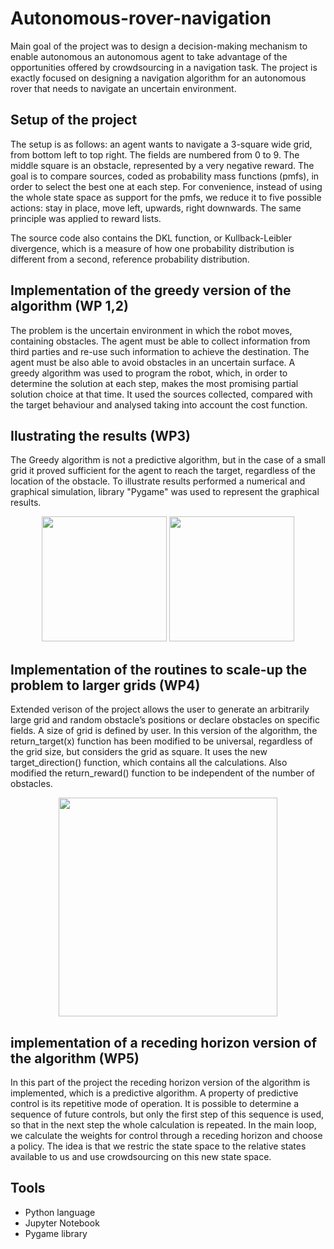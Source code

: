 <h1>Autonomous-rover-navigation</h1>
<p>Main goal of the project was to design a decision-making mechanism to enable autonomous an autonomous agent to take advantage of the opportunities offered by crowdsourcing in a navigation task. The project is exactly focused on designing a navigation algorithm for an autonomous rover that needs to navigate an uncertain environment.</p>
<h2>Setup of the project</h2>
<p>The setup is as follows: an agent wants to navigate a 3-square wide grid, from bottom left to top right. The fields are numbered from 0 to 9. The middle square is an obstacle, represented by a very negative reward. The goal is to compare sources, coded as probability mass functions (pmfs), in order to select the best one at each step. For convenience, instead of using the whole state space as support for the pmfs, we reduce it to five possible actions: stay in place, move left, upwards, right downwards. The same principle was applied to reward lists.</p>
<p>The source code also contains the DKL function, or Kullback-Leibler divergence, which is a measure of how one probability distribution is different from a second, reference probability distribution.</p>
<h2>Implementation of the greedy version of the algorithm (WP 1,2)</h2>
<p>The problem is the uncertain environment in which the robot moves, containing obstacles. The agent must be able to collect information from third parties and re-use such information to achieve the destination. The agent must be also able to avoid obstacles in an uncertain surface.
A greedy algorithm was used to program the robot, which, in order to determine the solution at each step, makes the most promising partial solution choice at that time. It used the sources collected, compared with the target behaviour and analysed taking into account the cost function.</p>
<h2>Ilustrating the results (WP3)</h2>
<p>The Greedy algorithm is not a predictive algorithm, but in the case of a small grid it proved sufficient for the agent to reach the target, regardless of the location of the obstacle. To illustrate results performed a numerical and graphical simulation, library "Pygame" was used to represent the graphical results.</p>
<div align="center">
<img src='https://user-images.githubusercontent.com/87570436/201747487-336de662-3ebf-4cd7-958d-d0cddf047972.png' height='200px'/>
<img src='https://user-images.githubusercontent.com/87570436/201747570-65e5a96c-253f-45ba-a81c-baf645fdda6b.png' height='200px'/>
</div>
<h2>Implementation of the routines to scale-up the problem to larger grids (WP4)</h2>
<p>Extended verison of the project allows the user to generate an arbitrarily large grid and random obstacle’s positions or declare obstacles on specific fields. A size of grid is defined by user. In this version of the algorithm, the return_target(x) function has been modified to be universal, regardless of the grid size, but considers the grid as square. It uses the new target_direction() function, which contains all the calculations. Also modified the return_reward() function to be independent of the number of obstacles.</p>
<div align="center"><img src='https://user-images.githubusercontent.com/87570436/201749311-acd21dd3-beba-444c-95a6-53f4e1703ce4.png' height='350px'/></div>
<h2>implementation of a receding horizon version of the algorithm (WP5)</h2>
<p>In this part of the project the receding horizon version of the algorithm is implemented, which is a predictive algorithm. A property of predictive control is its repetitive mode of operation. It is possible to determine a sequence of future controls, but only the first step of this sequence is used, so that in the next step the whole calculation is repeated. In the main loop, we calculate the weights for control through a receding horizon and choose a policy. The idea is that we restric the state space to the relative states available to us and use crowdsourcing on this new state space.</p>
<h2>Tools</h2>
<ul>
<li>Python language</li>
<li>Jupyter Notebook</li>
<li>Pygame library</li>
</ul>
